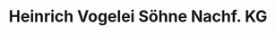 ---
title: "Heinrich Vogelei Söhne Nachf. KG"
url: /witzenhausen/heinrich-vogelei-soehne-nachf-kg/
shop: Autohaus
---
